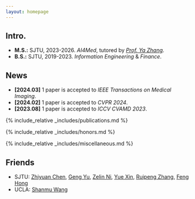 ```yaml
---
layout: homepage
---
```


## Intro.
- **M.S.:** SJTU, 2023-2026. _AI4Med_, tutored by _[Prof. Ya Zhang](https://annzhanglion.github.io/)_.
- **B.S.:** SJTU, 2019-2023. _Information Engineering_ & _Finance_.

## News

- **[2024.03]** 1 paper is accepted to _IEEE Transactions on Medical Imaging_.
- **[2024.02]** 1 paper is accepted to _CVPR 2024_.
- **[2023.08]** 1 paper is accepted to _ICCV CVAMD 2023_.

{% include_relative _includes/publications.md %}

{% include_relative _includes/honors.md %}

{% include_relative _includes/miscellaneous.md %}

## Friends

- SJTU: [Zhiyuan Chen](https://chenzhiyuan-stack1.github.io/), [Geng Yu](https://warriors-30.github.io/), [Zelin Ni](https://scholar.google.com/citations?user=u-LZalUAAAAJ&hl=zh-CN), [Yue Xin](https://yuexin.netlify.app/), [Ruipeng Zhang](https://frankzhangrp.github.io/), [Feng Hong](https://feng-hong.github.io/research/)
- UCLA: [Shanmu Wang](https://web.cs.ucla.edu/~shanmu/)
